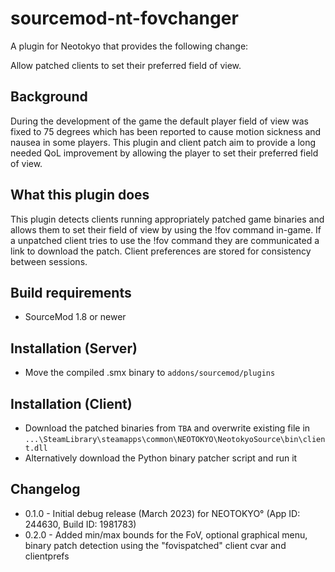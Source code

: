 # sourcemod-nt-fovchanger
A plugin for Neotokyo that provides the following change:

Allow patched clients to set their preferred field of view.

## Background
During the development of the game the default player field of view was fixed to 75 degrees which has been reported to cause motion sickness and nausea in some players. This plugin and client patch aim to provide a long needed QoL improvement by allowing the player to set their preferred field of view.

## What this plugin does
This plugin detects clients running appropriately patched game binaries and allows them to set their field of view by using the !fov command in-game. If a unpatched client tries to use the !fov command they are communicated a link to download the patch. Client preferences are stored for consistency between sessions.

## Build requirements
* SourceMod 1.8 or newer

## Installation (Server)
* Move the compiled .smx binary to `addons/sourcemod/plugins`

## Installation (Client)
* Download the patched binaries from `TBA` and overwrite existing file in `...\SteamLibrary\steamapps\common\NEOTOKYO\NeotokyoSource\bin\client.dll`
* Alternatively download the Python binary patcher script and run it

## Changelog
* 0.1.0 - Initial debug release (March 2023) for NEOTOKYO° (App ID: 244630, Build ID: 1981783)
* 0.2.0 - Added min/max bounds for the FoV, optional graphical menu, binary patch detection using the "fovispatched" client cvar and clientprefs
